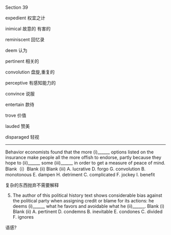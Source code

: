 Section 39

expedient	权宜之计

inimical	故意的 有害的

reminiscent	回忆录

deem	认为

pertinent	相关的

convolution	盘旋,重复的

perceptive	有感知能力的

convince	说服

entertain	款待

trove	价值

lauded	赞美

disparaged	轻视

---

Behavior economists found that the more (i)______ options listed on the insurance make people all the more offish to endorse, partly because they hope to (ii)______ some (iii)______ in order to get a measure of peace of mind.
Blank（i）Blank (ii) Blank (iii)
A. lucrative D. forgo G. convolution
B. monotonous E. dampen H. detriment
C. complicated F. jockey I. benefit

复杂的东西抛弃不需要解释

5. The author of this political history text shows considerable bias against the political party when assigning credit or blame for its actions: he deems (i)______ what he favors and avoidable what he (ii)______.
   Blank (i) Blank (ii)
   A. pertinent D. condemns
   B. inevitable E. condones
   C. divided F. ignores

语感?

